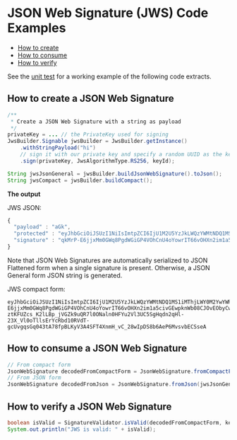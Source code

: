 # JSON Web Signature (JWS) Code Examples

* [How to create](#jws-create)
* [How to consume](#jws-consume)
* [How to verify](#jws-verify)

See the [unit test](https://github.com/KeyBridge/lib-jose/blob/master/src/test/java/org/ietf/jose/jws/Examples.java) for a working example of the following code extracts. 

## <a name="jws-create"></a> How to create a JSON Web Signature

```java
/**
 * Create a JSON Web Signature with a string as payload
 */
privateKey = ... // the PrivateKey used for signing
JwsBuilder.Signable jwsBuilder = JwsBuilder.getInstance()
    .withStringPayload("hi")
    // sign it with our private key and specify a random UUID as the key ID
    .sign(privateKey, JwsAlgorithmType.RS256, keyId);

String jwsJsonGeneral = jwsBuilder.buildJsonWebSignature().toJson();
String jwsCompact = jwsBuilder.buildCompact();
```

**The output**

JWS JSON:

```javascript
{
  "payload" : "aGk",
  "protected" : "eyJhbGciOiJSUzI1NiIsImtpZCI6IjU1M2U5YzJkLWQzYWMtNDQ1MS1iMThjLWY0M2YwYWRjNThhNyJ9",
  "signature" : "qkMrP-E6jjxMm0GWq8PgdWGiGP4VOhCnU4oYowrIT66vOHXn2im1a5civGEwpknWb08CJOvEObyCw6GN7S1ARfrywjk6QLToexgRyd2ehG8L1aYdEkvxGG4JE1yUtnNw1LI2EXgd5gTvFDsBw8cj5fOqDFAsqBKAkz_BiHPtE6PohIPe38ZPOABHe504tjAtRMQ6-ztKFUZcs_K2lLBp_jVGZk9uQR7l0ONaln0HFYu2Vl3UC5SgHqdn2qHl-23X_Vl0oTllsErYcRbd10RVdT-gcUvgqsGq043tA78fpBLKyV3A4SFT4XnmH_vC_28wIpDS8b6AeP6MvsvbECSseA"
}
```

Note that JSON Web Signatures are automatically serialized to JSON Flattened form when a single signature is present. Otherwise, a JSON General form JSON string is generated. 

JWS compact form:

```
eyJhbGciOiJSUzI1NiIsImtpZCI6IjU1M2U5YzJkLWQzYWMtNDQ1MS1iMThjLWY0M2YwYWRjNThhNyJ9.aGk.qkMrP-E6jjxMm0GWq8PgdWGiGP4VOhCnU4oYowrIT66vOHXn2im1a5civGEwpknWb08CJOvEObyCw6GN7S1ARfrywjk6QLToexgRyd2ehG8L1aYdEkvxGG4JE1yUtnNw1LI2EXgd5gTvFDsBw8cj5fOqDFAsqBKAkz_BiHPtE6PohIPe38ZPOABHe504tjAtRMQ6-ztKFUZcs_K2lLBp_jVGZk9uQR7l0ONaln0HFYu2Vl3UC5SgHqdn2qHl-23X_Vl0oTllsErYcRbd10RVdT-gcUvgqsGq043tA78fpBLKyV3A4SFT4XnmH_vC_28wIpDS8b6AeP6MvsvbECSseA
```

## <a name="jws-consume"></a> How to consume a JSON Web Signature

```java
// From compact form
JsonWebSignature decodedFromCompactForm = JsonWebSignature.fromCompactForm(jwsCompact);
// From JSON form
JsonWebSignature decodedFromJson = JsonWebSignature.fromJson(jwsJsonGeneral);
```

## <a name="jws-verify"></a> How to verify a JSON Web Signature

```java
boolean isValid = SignatureValidator.isValid(decodedFromCompactForm, keyPair.getPublic());
System.out.println("JWS is valid: " + isValid);
```
